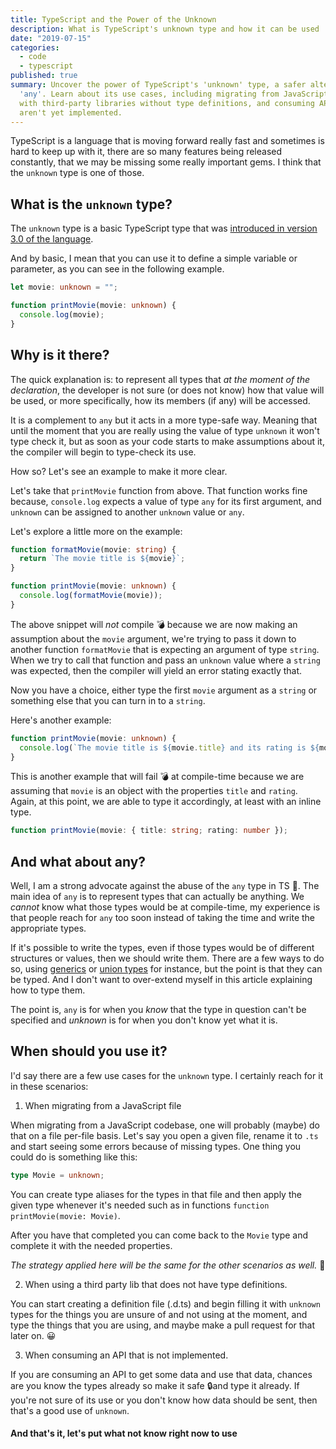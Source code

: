 ```yaml
---
title: TypeScript and the Power of the Unknown
description: What is TypeScript's unknown type and how it can be used
date: "2019-07-15"
categories:
  - code
  - typescript
published: true
summary: Uncover the power of TypeScript's 'unknown' type, a safer alternative to
  'any'. Learn about its use cases, including migrating from JavaScript, working
  with third-party libraries without type definitions, and consuming APIs that
  aren't yet implemented.
---
```


<script context="module">
export { default as cover } from "./banner.png";
</script>

TypeScript is a language that is moving forward really fast and sometimes is
hard to keep up with it, there are so many features being released constantly,
that we may be missing some really important gems. I think that the `unknown`
type is one of those.

## What is the `unknown` type?

The `unknown` type is a basic TypeScript type that was
[introduced in version 3.0 of the language](https://www.typescriptlang.org/docs/handbook/release-notes/typescript-3-0.html#new-unknown-top-type).

And by basic, I mean that you can use it to define a simple variable or
parameter, as you can see in the following example.

```ts
let movie: unknown = "";

function printMovie(movie: unknown) {
  console.log(movie);
}
```

## Why is it there?

The quick explanation is: to represent all types that _at the moment of the
declaration_, the developer is not sure (or does not know) how that value will
be used, or more specifically, how its members (if any) will be accessed.

It is a complement to `any` but it acts in a more type-safe way. Meaning that
until the moment that you are really using the value of type `unknown` it won't
type check it, but as soon as your code starts to make assumptions about it, the
compiler will begin to type-check its use.

How so? Let's see an example to make it more clear.

Let's take that `printMovie` function from above. That function works fine
because, `console.log` expects a value of type `any` for its first argument, and
`unknown` can be assigned to another `unknown` value or `any`.

Let's explore a little more on the example:

```ts
function formatMovie(movie: string) {
  return `The movie title is ${movie}`;
}

function printMovie(movie: unknown) {
  console.log(formatMovie(movie));
}
```

The above snippet will _not_ compile 💣 because we are now making an assumption
about the `movie` argument, we're trying to pass it down to another function
`formatMovie` that is expecting an argument of type `string`. When we try to
call that function and pass an `unknown` value where a `string` was expected,
then the compiler will yield an error stating exactly that.

Now you have a choice, either type the first `movie` argument as a `string` or
something else that you can turn in to a `string`.

Here's another example:

```ts
function printMovie(movie: unknown) {
  console.log(`The movie title is ${movie.title} and its rating is ${movie.rating}`);
}
```

This is another example that will fail 💣 at compile-time because we are
assuming that `movie` is an object with the properties `title` and `rating`.
Again, at this point, we are able to type it accordingly, at least with an
inline type.

```ts
function printMovie(movie: { title: string; rating: number });
```

## And what about any?

Well, I am a strong advocate against the abuse of the `any` type in TS 🙅. The
main idea of `any` is to represent types that can actually be anything. We
_cannot_ know what those types would be at compile-time, my experience is that
people reach for `any` too soon instead of taking the time and write the
appropriate types.

If it's possible to write the types, even if those types would be of different
structures or values, then we should write them. There are a few ways to do so,
using [generics](https://www.typescriptlang.org/docs/handbook/generics.html) or
[union types](https://www.typescriptlang.org/docs/handbook/advanced-types.html#union-types)
for instance, but the point is that they can be typed. And I don't want to
over-extend myself in this article explaining how to type them.

The point is, `any` is for when you _know_ that the type in question can't be
specified and _unknown_ is for when you don't know yet what it is.

## When should you use it?

I'd say there are a few use cases for the `unknown` type. I certainly reach for
it in these scenarios:

1. When migrating from a JavaScript file

When migrating from a JavaScript codebase, one will probably (maybe) do that on
a file per-file basis. Let's say you open a given file, rename it to `.ts` and
start seeing some errors because of missing types. One thing you could do is
something like this:

```ts
type Movie = unknown;
```

You can create type aliases for the types in that file and then apply the given
type whenever it's needed such as in functions
`function printMovie(movie: Movie)`.

After you have that completed you can come back to the `Movie` type and complete
it with the needed properties.

_The strategy applied here will be the same for the other scenarios as well._ 🔁

2. When using a third party lib that does not have type definitions.

You can start creating a definition file (.d.ts) and begin filling it with
`unknown` types for the things you are unsure of and not using at the moment,
and type the things that you are using, and maybe make a pull request for that
later on. 😀

3. When consuming an API that is not implemented.

If you are consuming an API to get some data and use that data, chances are you
know the types already so make it safe 🔒and type it already. If you're not sure
of its use or you don't know how data should be sent, then that's a good use of
`unknown`.

#### And that's it, let's put what not know right now to use
